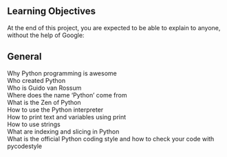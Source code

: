 <h2>Learning Objectives</h2>
At the end of this project, you are expected to be able to explain to anyone, without the help of Google:
<br>
<h2>General</h2>
Why Python programming is awesome
<br>
Who created Python
<br>
Who is Guido van Rossum
<br>
Where does the name ‘Python’ come from
<br>
What is the Zen of Python
<br>
How to use the Python interpreter
<br>
How to print text and variables using print
<br>
How to use strings
<br>
What are indexing and slicing in Python
<br>
What is the official Python coding style and how to check your code with pycodestyle